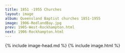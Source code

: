 ```yaml
---
title: 1851 -1955 Churches
layout: image
album: Queensland Baptist churches 1851-1955
image: 1906-RedlandBay.jpg
prev: 1905-West-Rockhampton.html
next: 1906-Rockhampton.html
---
```

 {% include image-head.md %}
{% include image.html %}